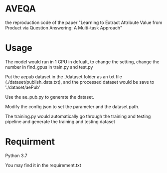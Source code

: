 # AVEQA
the reproduction code of the paper "Learning to Extract Attribute Value from Product via Question Answering: A Multi-task Approach"

# Usage
The model would run in 1 GPU in defualt, to change the setting, change the number in find_gpus in train.py and test.py


Put the aepub dataset in the ./dataset folder as an txt file (./dataset/publish_data.txt), and the processed dataset would be save to './dataset/aePub'


Use the ae_pub.py to generate the dataset.


Modify the config.json to set the parameter and the dataset path.


The training.py would automatically go through the training and testing pipeline and generate the training and testing dataset

# Requirment
Python 3.7


You may find it in the requirement.txt
